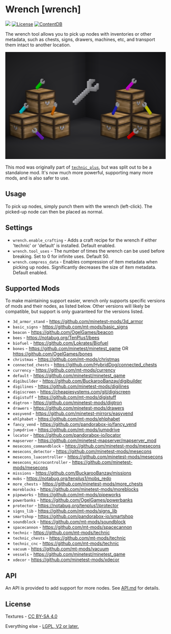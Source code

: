 # Wrench [wrench]

![](https://github.com/mt-mods/wrench/workflows/luacheck/badge.svg)
[![License](https://img.shields.io/badge/license-LGPLv2.0%2B-purple.svg)](https://www.gnu.org/licenses/old-licenses/lgpl-2.0.en.html)
[![ContentDB](https://content.minetest.net/packages/mt-mods/wrench/shields/downloads/)](https://content.minetest.net/packages/mt-mods/wrench/)

The wrench tool allows you to pick up nodes with inventories or other metadata, such as chests, signs, drawers, machines, etc, and transport them intact to another location.

![](screenshot.png?raw=true)

This mod was originally part of [`technic_plus`](https://github.com/mt-mods/technic), but was split out to be a standalone mod. It's now much more powerful, supporting many more mods, and is also safer to use.

## Usage

To pick up nodes, simply punch them with the wrench (left-click). The picked-up node can then be placed as normal.

## Settings

- `wrench.enable_crafting` - Adds a craft recipe for the wrench if either 'technic' or 'default' is installed. Default enabled.
- `wrench.tool_uses` - The number of times the wrench can be used before breaking. Set to 0 for infinite uses. Default 50.
- `wrench.compress_data` - Enables compression of item metadata when picking up nodes. Significantly decreases the size of item metadata. Default enabled.

## Supported Mods

To make maintaining support easier, wrench only supports specific versions of mods and their nodes, as listed below. Other versions will likely be compatible, but support is only guaranteed for the versions listed.

- `3d_armor_stand` - https://github.com/minetest-mods/3d_armor
- `basic_signs` - https://github.com/mt-mods/basic_signs
- `beacon` - https://github.com/OgelGames/beacon
- `bees` - https://notabug.org/TenPlus1/bees
- `biofuel` - https://github.com/Lokrates/Biofuel
- `bones` - https://github.com/minetest/minetest_game OR https://github.com/OgelGames/bones
- `christmas` - https://github.com/mt-mods/christmas
- `connected_chests` - https://github.com/HybridDog/connected_chests
- `currency` - https://github.com/mt-mods/currency
- `default` - https://github.com/minetest/minetest_game
- `digibuilder` - https://github.com/BuckarooBanzay/digibuilder
- `digilines` - https://github.com/minetest-mods/digilines
- `digiscreen` - https://cheapiesystems.com/git/digiscreen
- `digistuff` - https://github.com/mt-mods/digistuff
- `digtron` - https://github.com/minetest-mods/digtron
- `drawers` - https://github.com/minetest-mods/drawers
- `easyvend` - https://github.com/minetest-mirrors/easyvend
- `ehlphabet` - https://github.com/mt-mods/ehlphabet
- `fancy_vend` - https://github.com/pandorabox-io/fancy_vend
- `jumpdrive` - https://github.com/mt-mods/jumpdrive
- `locator` - https://github.com/pandorabox-io/locator
- `mapserver` - https://github.com/minetest-mapserver/mapserver_mod
- `mesecons_commandblock` - https://github.com/minetest-mods/mesecons
- `mesecons_detector` - https://github.com/minetest-mods/mesecons
- `mesecons_luacontroller` - https://github.com/minetest-mods/mesecons
- `mesecons_microcontroller` - https://github.com/minetest-mods/mesecons
- `missions` - https://github.com/BuckarooBanzay/missions
- `mobs` - https://notabug.org/tenplus1/mobs_redo
- `more_chests` - https://github.com/minetest-mods/more_chests
- `moreblocks` - https://github.com/minetest-mods/moreblocks
- `pipeworks` - https://github.com/mt-mods/pipeworks
- `powerbanks` - https://github.com/OgelGames/powerbanks
- `protector` - https://notabug.org/tenplus1/protector
- `signs_lib` - https://github.com/mt-mods/signs_lib
- `smartshop` - https://github.com/pandorabox-io/smartshop
- `soundblock` - https://github.com/mt-mods/soundblock
- `spacecannon` - https://github.com/mt-mods/spacecannon
- `technic` - https://github.com/mt-mods/technic
- `technic_chests` - https://github.com/mt-mods/technic
- `technic_cnc` - https://github.com/mt-mods/technic
- `vacuum` - https://github.com/mt-mods/vacuum
- `vessels` - https://github.com/minetest/minetest_game
- `xdecor` - https://github.com/minetest-mods/xdecor

## API

An API is provided to add support for more nodes. See [API.md](API.md) for details.

## License

Textures - [CC BY-SA 4.0](LICENSE-MEDIA)

Everything else - [LGPL, V2 or later.](LICENSE)
